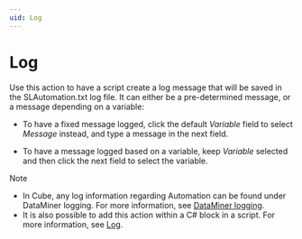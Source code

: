 ```yaml
---
uid: Log
---
```


# Log

Use this action to have a script create a log message that will be saved in the SLAutomation.txt log file. It can either be a pre-determined message, or a message depending on a variable:

- To have a fixed message logged, click the default *Variable* field to select *Message* instead, and type a message in the next field.

- To have a message logged based on a variable, keep *Variable* selected and then click the next field to select the variable.

> [!NOTE]
> - In Cube, any log information regarding Automation can be found under DataMiner logging. For more information, see [DataMiner logging](xref:DataMiner_logging).
> - It is also possible to add this action within a C# block in a script. For more information, see [Log](xref:Skyline.DataMiner.Automation.Engine#Skyline_DataMiner_Automation_Engine_Log_System_String_).
